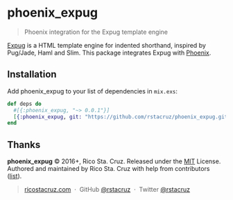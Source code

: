 # phoenix_expug

> Phoenix integration for the Expug template engine

[Expug] is a HTML template engine for indented shorthand, inspired by Pug/Jade, Haml and Slim. This package integrates Expug with [Phoenix].

[Expug]: https://github.com/rstacruz/expug
[Phoenix]: http://phoenixframework.org/

## Installation

Add phoenix_expug to your list of dependencies in `mix.exs`:

```elixir
def deps do
  #[{:phoenix_expug, "~> 0.0.1"}]
  [{:phoenix_expug, git: "https://github.com/rstacruz/phoenix_expug.git"}]
end
```

## Thanks

**phoenix_expug** © 2016+, Rico Sta. Cruz. Released under the [MIT] License.<br>
Authored and maintained by Rico Sta. Cruz with help from contributors ([list][contributors]).

> [ricostacruz.com](http://ricostacruz.com) &nbsp;&middot;&nbsp;
> GitHub [@rstacruz](https://github.com/rstacruz) &nbsp;&middot;&nbsp;
> Twitter [@rstacruz](https://twitter.com/rstacruz)

[MIT]: http://mit-license.org/
[contributors]: http://github.com/rstacruz/phoenix_expug/contributors
